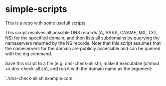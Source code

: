 # simple-scripts
This is a repo with some usefull scripts


This script resolves all possible DNS records (A, AAAA, CNAME, MX, TXT, NS) for the specified domain, and then lists all subdomains by querying the nameservers returned by the NS records. Note that this script assumes that the nameservers for the domain are publicly accessible and can be queried with the dig command.

Save this script to a file (e.g. dns-check-all.sh), make it executable (chmod +x dns-check-all.sh), and run it with the domain name as the argument:

'./dns-check-all.sh example.com'
